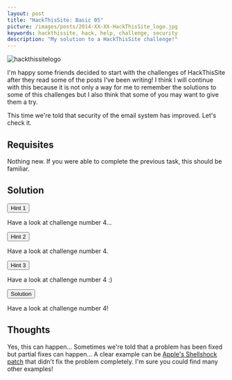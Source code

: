 ```yaml
---
layout: post
title: "HackThisSite: Basic 05"
picture: /images/posts/2014-XX-XX-HackThisSite_logo.jpg
keywords: hackthissite, hack, help, challenge, security
description: "My solution to a HackThisSite challenge!"
---
```


<img class="img img-rounded img-responsive center-block" title="HackThisSite logo" alt="hackthissitelogo" src="/images/posts/2015-XX-XX-HackThisSite_logo.jpg" />

I'm happy some friends decided to start with the challenges of HackThisSite after they read some of the posts I've been writing! I think I will continue with this because it is not only a way for me to remember the solutions to some of this challenges but I also think that some of you may want to give them a try.

This time we're told that security of the email system has improved. Let's check it.

<!--more-->

## Requisites

Nothing new. If you were able to complete the previous task, this should be familiar.


## Solution

<div class="panel panel-default">
	<div class="panel-heading">
		<button type="button" class="btn btn-default btn-xs spoiler-trigger" data-toggle="collapse">Hint 1</button>
	</div>
	<div class="panel-collapse collapse out">
		<div class="panel-body">
			<p>Have a look at challenge number 4...</p>
		</div>
	</div>
</div>
<div class="panel panel-default">
	<div class="panel-heading">
		<button type="button" class="btn btn-default btn-xs spoiler-trigger" data-toggle="collapse">Hint 2</button>
	</div>
	<div class="panel-collapse collapse out">
		<div class="panel-body">
			<p>Have a look at challenge number 4.</p>
		</div>
	</div>
</div>
<div class="panel panel-default">
	<div class="panel-heading">
		<button type="button" class="btn btn-default btn-xs spoiler-trigger" data-toggle="collapse">Hint 3</button>
	</div>
	<div class="panel-collapse collapse out">
		<div class="panel-body">
			<p>Have a look at challenge number 4 :)</p>
		</div>
	</div>
</div>
<div class="panel panel-default">
	<div class="panel-heading">
		<button type="button" class="btn btn-default btn-xs spoiler-trigger" data-toggle="collapse">Solution</button>
	</div>
	<div class="panel-collapse collapse out">
		<div class="panel-body">
			<p>Have a look at challenge number 4!</p>
		</div>
	</div>
</div>


## Thoughts

Yes, this can happen... Sometimes we're told that a problem has been fixed but partial fixes can happen... A clear example can be [Apple's Shellshock patch](http://www.cnet.com/news/apples-shellshock-patch-incomplete-say-experts/) that didn't fix the problem completely. I'm sure you could find many other examples!
